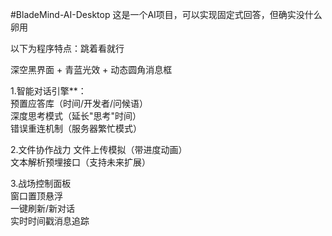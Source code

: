 #BladeMind-AI-Desktop
这是一个AI项目，可以实现固定式回答，但确实没什么卵用

以下为程序特点：跳着看就行

  深空黑界面 + 青蓝光效 + 动态圆角消息框  

1.智能对话引擎**：  
   预置应答库（时间/开发者/问候语）  
   深度思考模式（延长"思考"时间）  
   错误重连机制（服务器繁忙模式）

2.文件协作战力
   文件上传模拟（带进度动画）  
   文本解析预埋接口（支持未来扩展）  

3.战场控制面板  
   窗口置顶悬浮  
   一键刷新/新对话  
   实时时间戳消息追踪  
